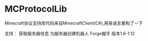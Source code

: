 # MCProtocolLib
Minecraft协议支持库代码来自MinecraftClient(C#),用易语言重构了一下

支持：
获取服务器信息
为服务器创建机器人
Forge握手
版本1.6-1.12

